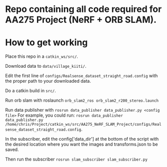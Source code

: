 # Repo containing all code required for AA275 Project (NeRF + ORB SLAM).

# How to get working

Place this repo in a `catkin_ws/src/`.

Download data to `data/village_kiiti/`.

Edit the first line of `configs/Realsense_dataset_straight_road.config`
with the proper path to your downloaded data.

Do a catkin build in `src/`.

Run orb slam with roslaunch `orb_slam2_ros orb_slam2_r200_stereo.launch`

Run data publisher with `rosrun data_publisher data_publisher.py <config file>`
For example, you could run:
`rosrun data_publisher data_publisher.py /home/chris/Project/catkin_ws/src/AA275_NeRF_SLAM_Project/configs/Realsense_dataset_straight_road.config`.

In the subscriber, edit the config['data_dir'] at the bottom of the script
with the desired location where you want the images and transforms.json to
be saved.

Then run the subscriber `rosrun slam_subscriber slam_subscriber.py`

